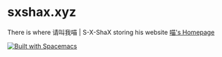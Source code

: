 sxshax.xyz
=======

There is where 请叫我喵 | S-X-ShaX storing his website [喵's Homepage](http://sxshax.xyz/)

[![Built with Spacemacs](https://cdn.rawgit.com/syl20bnr/spacemacs/442d025779da2f62fc86c2082703697714db6514/assets/spacemacs-badge.svg)](http://github.com/syl20bnr/spacemacs)
